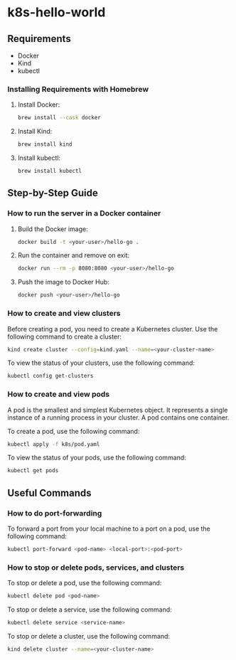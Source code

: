 # k8s-hello-world

## Requirements

- Docker
- Kind
- kubectl

### Installing Requirements with Homebrew

1. Install Docker:
   ```sh
   brew install --cask docker
   ```

2. Install Kind:
   ```sh
   brew install kind
   ```

3. Install kubectl:
   ```sh
   brew install kubectl
   ```

## Step-by-Step Guide

### How to run the server in a Docker container

1. Build the Docker image:
   ```sh
   docker build -t <your-user>/hello-go .
   ```

2. Run the container and remove on exit:
   ```sh
   docker run --rm -p 8080:8080 <your-user>/hello-go
   ```

3. Push the image to Docker Hub:
   ```sh
   docker push <your-user>/hello-go
   ```

### How to create and view clusters

Before creating a pod, you need to create a Kubernetes cluster. Use the
following command to create a cluster:

```sh
kind create cluster --config=kind.yaml --name=<your-cluster-name>
```

To view the status of your clusters, use the following command:

```sh
kubectl config get-clusters
```

### How to create and view pods

A pod is the smallest and simplest Kubernetes object. It represents a single
instance of a running process in your cluster. A pod contains one container.

To create a pod, use the following command:

```sh
kubectl apply -f k8s/pod.yaml
```

To view the status of your pods, use the following command:

```sh
kubectl get pods
```

## Useful Commands

### How to do port-forwarding

To forward a port from your local machine to a port on a pod, use the following
command:

```sh
kubectl port-forward <pod-name> <local-port>:<pod-port>
```

### How to stop or delete pods, services, and clusters

To stop or delete a pod, use the following command:

```sh
kubectl delete pod <pod-name>
```

To stop or delete a service, use the following command:

```sh
kubectl delete service <service-name>
```

To stop or delete a cluster, use the following command:

```sh
kind delete cluster --name=<your-cluster-name>
```
